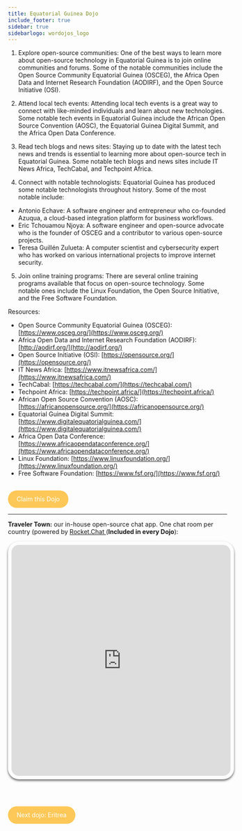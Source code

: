```yaml
---
title: Equatorial Guinea Dojo
include_footer: true
sidebar: true
sidebarlogo: wordojos_logo
---
```


1.  Explore open-source communities: One of the best ways to learn more about open-source technology in Equatorial Guinea is to join online communities and forums. Some of the notable communities include the Open Source Community Equatorial Guinea (OSCEG), the Africa Open Data and Internet Research Foundation (AODIRF), and the Open Source Initiative (OSI).
    
2.  Attend local tech events: Attending local tech events is a great way to connect with like-minded individuals and learn about new technologies. Some notable tech events in Equatorial Guinea include the African Open Source Convention (AOSC), the Equatorial Guinea Digital Summit, and the Africa Open Data Conference.
    
3.  Read tech blogs and news sites: Staying up to date with the latest tech news and trends is essential to learning more about open-source tech in Equatorial Guinea. Some notable tech blogs and news sites include IT News Africa, TechCabal, and Techpoint Africa.
    
4.  Connect with notable technologists: Equatorial Guinea has produced some notable technologists throughout history. Some of the most notable include:
    

*   Antonio Echave: A software engineer and entrepreneur who co-founded Azuqua, a cloud-based integration platform for business workflows.
*   Eric Tchouamou Njoya: A software engineer and open-source advocate who is the founder of OSCEG and a contributor to various open-source projects.
*   Teresa Guillén Zulueta: A computer scientist and cybersecurity expert who has worked on various international projects to improve internet security.

5.  Join online training programs: There are several online training programs available that focus on open-source technology. Some notable ones include the Linux Foundation, the Open Source Initiative, and the Free Software Foundation.

Resources:

*   Open Source Community Equatorial Guinea (OSCEG): [https://www.osceg.org/](https://www.osceg.org/)
*   Africa Open Data and Internet Research Foundation (AODIRF): [http://aodirf.org/](http://aodirf.org/)
*   Open Source Initiative (OSI): [https://opensource.org/](https://opensource.org/)
*   IT News Africa: [https://www.itnewsafrica.com/](https://www.itnewsafrica.com/)
*   TechCabal: [https://techcabal.com/](https://techcabal.com/)
*   Techpoint Africa: [https://techpoint.africa/](https://techpoint.africa/)
*   African Open Source Convention (AOSC): [https://africanopensource.org/](https://africanopensource.org/)
*   Equatorial Guinea Digital Summit: [https://www.digitalequatorialguinea.com/](https://www.digitalequatorialguinea.com/)
*   Africa Open Data Conference: [https://www.africaopendataconference.org/](https://www.africaopendataconference.org/)
*   Linux Foundation: [https://www.linuxfoundation.org/](https://www.linuxfoundation.org/)
*   Free Software Foundation: [https://www.fsf.org/](https://www.fsf.org/)

<br>
<html>
  <head>
    <style>
      .button {
        display: inline-block;
        padding: 20px 20px;
        text-align: center;
        text-decoration: none;
        color: #ffffff;
        background-color: #FDC858;
        border-radius: 33px;
        outline: none;
        line-height:  0%;
      }
    </style>
  </head>
  <body>
    <a class="button" href="https://blog.workdojos.com/Equatorial-Guinea" target="_blank">Claim this Dojo</a>
  </body>
</html>
<br>

---


**Traveler Town:**   our in-house open-source chat app.  One chat room per country (powered by <a href="https://rocket.chat" >Rocket.Chat </a>  (**Included in every Dojo**):  

<iframe src="https://chat.traveler.town/channel/Equatorial_Guinea" style="width: 100%;height: 530px;padding: 8px; box-shadow: 0 3px 5px rgba(0,0,0,.6);border-radius: 25px;overflow: hidden;border: none;" align="middle"></iframe>


<br><br>

<html>
  <head>
    <style>
      .button {
        display: inline-block;
        padding: 20px 20px;
        text-align: center;
        text-decoration: none;
        color: #ffffff;
        background-color: #FDC858;
        border-radius: 33px;
        outline: none;
        line-height:  %;
      }
    </style>
  </head>
  <body>
    <a class="button" href="https://workdojos.com/Eritrea">Next dojo:  Eritrea</a>
  </body>
</html>